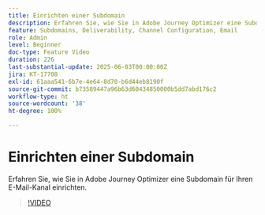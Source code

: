 ```yaml
---
title: Einrichten einer Subdomain
description: Erfahren Sie, wie Sie in Adobe Journey Optimizer eine Subdomain für Ihren E-Mail-Kanal einrichten.
feature: Subdomains, Deliverability, Channel Configuration, Email
role: Admin
level: Beginner
doc-type: Feature Video
duration: 226
last-substantial-update: 2025-06-03T00:00:00Z
jira: KT-17708
exl-id: 61aaa541-6b7e-4e64-8d70-b6d44eb8190f
source-git-commit: b73589447a96b63d60434850000b5dd7abd176c2
workflow-type: ht
source-wordcount: '38'
ht-degree: 100%

---
```


# Einrichten einer Subdomain

Erfahren Sie, wie Sie in Adobe Journey Optimizer eine Subdomain für Ihren E-Mail-Kanal einrichten.

>[!VIDEO](https://video.tv.adobe.com/v/3463234/?learn=on&enablevpops&captions=ger)
